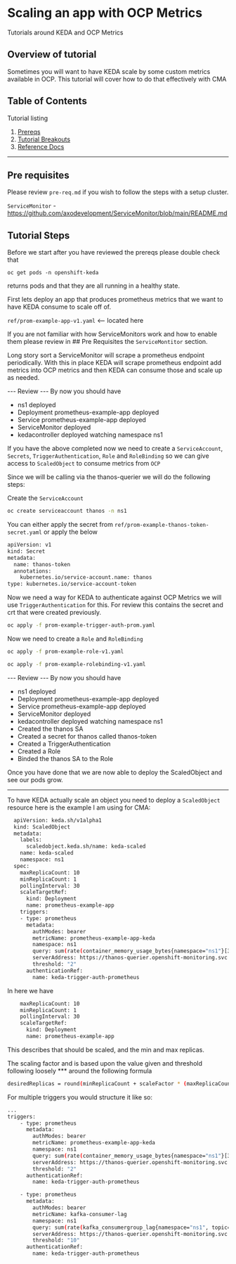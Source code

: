 # Scaling an app with OCP Metrics 

Tutorials around KEDA and OCP Metrics

## Overview of tutorial

Sometimes you will want to have KEDA scale by some custom metrics available in OCP.  This tutorial will cover how to do that effectively with CMA

## Table of Contents

Tutorial listing

1. [Prereqs](#pre-requisites)
2. [Tutorial Breakouts](#tutorial-steps)
3. [Reference Docs](#reference-documents)

---

## Pre requisites

Please review `pre-req.md` if you wish to follow the steps with a setup cluster.

`ServiceMonitor` - https://github.com/axodevelopment/ServiceMonitor/blob/main/README.md

## Tutorial Steps

Before we start after you have reviewed the prereqs please double check that

`oc get pods -n openshift-keda`

returns pods and that they are all running in a healthy state.

First lets deploy an app that produces prometheus metrics that we want to have KEDA consume to scale off of.

`ref/prom-example-app-v1.yaml` <-- located here

If you are not familiar with how ServiceMonitors work and how to enable them please review in ## Pre Requisites the `ServiceMontitor` section.

Long story sort a ServiceMonitor will scrape a prometheus endpoint periodically.  With this in place KEDA will scrape prometheus endpoint add metrics into OCP metrics and then KEDA can consume those and scale up as needed.

--- Review ---
By now you should have 

- ns1 deployed
- Deployment prometheus-example-app deployed
- Service prometheus-example-app deployed
- ServiceMonitor deployed
- kedacontroller deployed watching namespace ns1


If you have the above completed now we need to create a `ServiceAccount`, `Secrets`, `TriggerAuthentication`, `Role` and `RoleBinding` so we can give access to `ScaledObject` to consume metrics from `OCP`

Since we will be calling via the thanos-querier we will do the following steps:

Create the `ServiceAccount`

```bash
oc create serviceaccount thanos -n ns1
```

You can either apply the secret from `ref/prom-example-thanos-token-secret.yaml` or apply the below

```bash
apiVersion: v1
kind: Secret
metadata:
  name: thanos-token
  annotations:
    kubernetes.io/service-account.name: thanos
type: kubernetes.io/service-account-token
```

Now we need a way for KEDA to authenticate against OCP Metrics we will use `TriggerAuthentication` for this.
For review this contains the secret and crt that were created previously.

```bash
oc apply -f prom-example-trigger-auth-prom.yaml
```

Now we need to create a `Role` and `RoleBinding`

```bash
oc apply -f prom-example-role-v1.yaml
```

```bash
oc apply -f prom-example-rolebinding-v1.yaml
```

--- Review ---
By now you should have 

- ns1 deployed
- Deployment prometheus-example-app deployed
- Service prometheus-example-app deployed
- ServiceMonitor deployed
- kedacontroller deployed watching namespace ns1
- Created the thanos SA
- Created a secret for thanos called thanos-token
- Created a TriggerAuthentication
- Created a Role
- Binded the thanos SA to the Role


Once you have done that we are now able to deploy the ScaledObject and see our pods grow.

---

To have KEDA actually scale an object you need to deploy a `ScaledObject` resource here is the example I am using for CMA:

```bash
  apiVersion: keda.sh/v1alpha1
  kind: ScaledObject
  metadata:
    labels:
      scaledobject.keda.sh/name: keda-scaled
    name: keda-scaled
    namespace: ns1
  spec:
    maxReplicaCount: 10
    minReplicaCount: 1
    pollingInterval: 30
    scaleTargetRef:
      kind: Deployment
      name: prometheus-example-app
    triggers:
    - type: prometheus
      metadata:
        authModes: bearer
        metricName: prometheus-example-app-keda
        namespace: ns1
        query: sum(rate(container_memory_usage_bytes{namespace="ns1"}[3m]))
        serverAddress: https://thanos-querier.openshift-monitoring.svc.cluster.local:9092
        threshold: "2"
      authenticationRef:
        name: keda-trigger-auth-prometheus
```

In here we have

```bash
    maxReplicaCount: 10
    minReplicaCount: 1
    pollingInterval: 30
    scaleTargetRef:
      kind: Deployment
      name: prometheus-example-app
```

This describes that should be scaled, and the min and max replicas.

The scaling factor and is based upon the value given and threshold following loosely *** around the following formula

```bash
desiredReplicas = round(minReplicaCount + scaleFactor * (maxReplicaCount - minReplicaCount))
```

For multiple triggers you would structure it like so:

```bash
...
triggers:
    - type: prometheus
      metadata:
        authModes: bearer
        metricName: prometheus-example-app-keda
        namespace: ns1
        query: sum(rate(container_memory_usage_bytes{namespace="ns1"}[3m]))
        serverAddress: https://thanos-querier.openshift-monitoring.svc.cluster.local:9092
        threshold: "2"
      authenticationRef:
        name: keda-trigger-auth-prometheus

    - type: prometheus
      metadata:
        authModes: bearer
        metricName: kafka-consumer-lag
        namespace: ns1
        query: sum(rate(kafka_consumergroup_lag{namespace="ns1", topic="mytopic", consumergroup="my-group"}[5m]))
        serverAddress: https://thanos-querier.openshift-monitoring.svc.cluster.local:9092
        threshold: "10"
      authenticationRef:
        name: keda-trigger-auth-prometheus
```